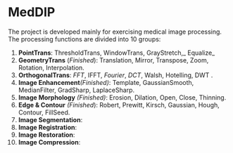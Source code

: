 # MedDIP
The project is developed mainly for exercising medical image processing. 
The processing functions are divided into 10 groups:
1. **PointTrans**: ThresholdTrans, WindowTrans, GrayStretch,\_ Equalize\_
2. **GeometryTrans** (_Finished_): Translation, Mirror, Transpose, Zoom, Rotation, Interpolation.
3. **OrthogonalTrans**: _FFT_, IFFT, _Fourier_, _DCT_, Walsh, Hotelling, DWT .
4. **Image Enhancement**_(Finished)_: Template, GaussianSmooth, MedianFilter, GradSharp, LaplaceSharp.
5. **Image Morphology** _(Finished)_: Erosion, Dilation, Open, Close, Thinning.
6. **Edge & Contour** _(Finished_): Robert, Prewitt, Kirsch, Gaussian, Hough, Contour, FillSeed.
7. **Image Segmentation**:
8. **Image Registration**:
9. **Image Restoration**:
10. **Image Compression**: